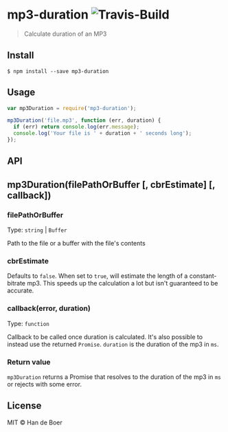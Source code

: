 # mp3-duration ![Travis-Build](https://travis-ci.org/ddsol/mp3-duration.svg?branch=master)

> Calculate duration of an MP3


## Install

```
$ npm install --save mp3-duration
```

## Usage

```javascript
var mp3Duration = require('mp3-duration');

mp3Duration('file.mp3', function (err, duration) {
  if (err) return console.log(err.message);
  console.log('Your file is ' + duration + ' seconds long');
});
```

## API

## mp3Duration(filePathOrBuffer [, cbrEstimate] [, callback])

### filePathOrBuffer

Type: `string` | `Buffer`

Path to the file or a buffer with the file's contents

### cbrEstimate

Defaults to `false`. When set to `true`, will estimate the length of a
constant-bitrate mp3. This speeds up the calculation a lot but isn't
guaranteed to be accurate.

### callback(error, duration)

Type: `function`

Callback to be called once duration is calculated. It's also possible to
instead use the returned `Promise`. `duration` is the duration of the
mp3 in `ms`.

### Return value

`mp3Duration` returns a Promise that resolves to the duration of the mp3 in `ms` or rejects with some error.

## License

MIT © Han de Boer
